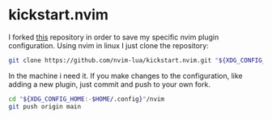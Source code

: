 # kickstart.nvim
I forked [this](https://github.com/nvim-lua/kickstart.nvim) repository in order to save my specific nvim plugin configuration. Using nvim in linux I just clone the repository:

```sh
git clone https://github.com/nvim-lua/kickstart.nvim.git "${XDG_CONFIG_HOME:-$HOME/.config}"/nvim
```

In the machine i need it. If you make changes to the configuration, like adding a new plugin, just commit and push to your own fork.

```sh
cd "${XDG_CONFIG_HOME:-$HOME/.config}"/nvim
git push origin main
```

